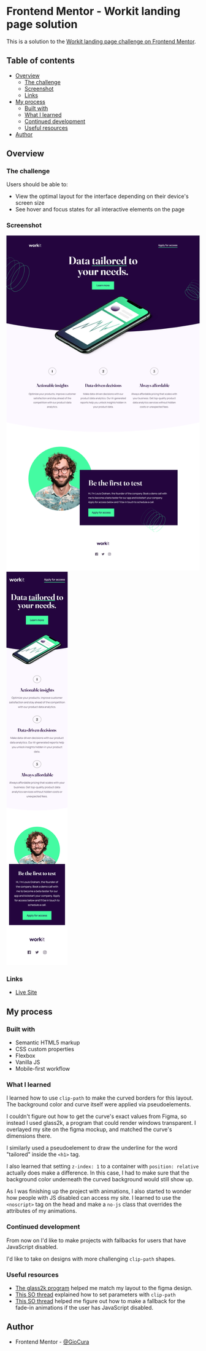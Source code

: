 # Frontend Mentor - Workit landing page solution

This is a solution to the [Workit landing page challenge on Frontend Mentor](https://www.frontendmentor.io/challenges/workit-landing-page-2fYnyle5lu).

## Table of contents

- [Overview](#overview)
  - [The challenge](#the-challenge)
  - [Screenshot](#screenshot)
  - [Links](#links)
- [My process](#my-process)
  - [Built with](#built-with)
  - [What I learned](#what-i-learned)
  - [Continued development](#continued-development)
  - [Useful resources](#useful-resources)
- [Author](#author)

## Overview

### The challenge

Users should be able to:

- View the optimal layout for the interface depending on their device's screen size
- See hover and focus states for all interactive elements on the page

### Screenshot

![Screenshot-Desktop](images/Screenshot-desktop.png)
![Screenshot-Mobile](images/Screenshot-Mobile.png)

### Links

- [Live Site](https://gc34-workit-landing.netlify.app/)

## My process

### Built with

- Semantic HTML5 markup
- CSS custom properties
- Flexbox
- Vanilla JS
- Mobile-first workflow

### What I learned

I learned how to use `clip-path` to make the curved borders for this layout. The background color and curve itself were applied via pseudoelements.

I couldn't figure out how to get the curve's exact values from Figma, so instead I used glass2k, a program that could render windows transparent. I overlayed my site on the figma mockup, and matched the curve's dimensions there.

I similarly used a pseudoelement to draw the underline for the word "tailored" inside the `<h1>` tag.

I also learned that setting `z-index: 1` to a container with `position: relative` actually does make a difference. In this case, I had to make sure that the background color underneath the curved background would still show up.

As I was finishing up the project with animations, I also started to wonder how people with JS disabled can access my site. I learned to use the `<noscript>` tag on the head and make a `no-js` class that overrides the attributes of my animations.

### Continued development

From now on I'd like to make projects with fallbacks for users that have JavaScript disabled.

I'd like to take on designs with more challenging `clip-path` shapes.

### Useful resources

- [The glass2k program](https://chime.tv/products/glass2k.shtml) helped me match my layout to the figma design.
- [This SO thread](https://stackoverflow.com/questions/62105821/how-does-the-clip-path-ellipse-property-work) explained how to set parameters with `clip-path`
- [This SO thread](https://stackoverflow.com/questions/22203063/how-to-write-css-fallbacks-for-when-javascript-is-disabled) helped me figure out how to make a fallback for the fade-in animations if the user has JavaScript disabled.

## Author

- Frontend Mentor - [@GioCura](https://www.frontendmentor.io/profile/GioCura)
